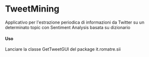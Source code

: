 # TweetMining
Applicativo per l'estrazione periodica di informazioni da Twitter su un determinato topic con Sentiment Analysis basata su dizionario

#### Uso

Lanciare la classe GetTweetGUI del package it.romatre.sii


